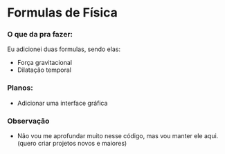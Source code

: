 # Formulas de Física

### O que da pra fazer:

Eu adicionei duas formulas, sendo elas:

- Força gravitacional
- Dilatação temporal

### Planos:

- Adicionar uma interface gráfica

### Observação

- Não vou me aprofundar muito nesse código, mas vou manter ele aqui. (quero criar projetos novos e maiores)